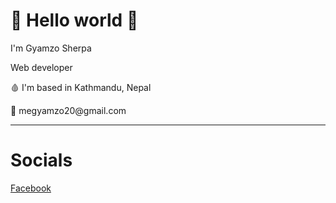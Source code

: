 <h1>👋 Hello world 👋</h1>
<p>I'm Gyamzo Sherpa</p>
<p>Web developer</p>
<p>🩸 I'm based in Kathmandu, Nepal</p>
<p>📩 megyamzo20@gmail.com</>
<hr>

<h1>Socials</h1>
<p><a href="https://www.facebook.com/gyamzo117/">Facebook</a></p>
